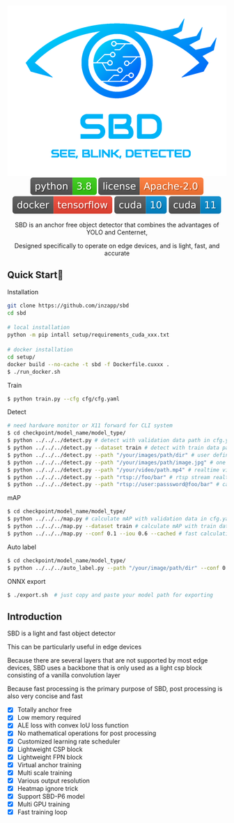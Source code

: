 <div align="center">
  <img src="/md/logo.png" width="503px"><br>
  
  <img src="/md/badge_python.svg"/>
  <img src="/md/badge_license.svg"/>
  <img src="/md/badge_docker.svg"/>
  <img src="/md/badge_cuda10.svg"/>
  <img src="/md/badge_cuda11.svg"/>
  
  SBD is an anchor free object detector that combines the advantages of YOLO and Centernet,
  
  Designed specifically to operate on edge devices, and is light, fast, and accurate
  
</div>

## Quick Start🚀
Installation
```bash
git clone https://github.com/inzapp/sbd
cd sbd

# local installation
python -m pip intall setup/requirements_cuda_xxx.txt

# docker installation
cd setup/
docker build --no-cache -t sbd -f Dockerfile.cuxxx .
$ ./run_docker.sh
```

Train
```bash
$ python train.py --cfg cfg/cfg.yaml
```

Detect
```bash
# need hardware monitor or X11 forward for CLI system
$ cd checkpoint/model_name/model_type/
$ python ../../../detect.py # detect with validation data path in cfg.yaml
$ python ../../../detect.py --dataset train # detect with train data path in cfg.yaml
$ python ../../../detect.py --path "/your/images/path/dir" # user defined image path dir
$ python ../../../detect.py --path "/your/images/path/image.jpg" # one image detection
$ python ../../../detect.py --path "/your/video/path.mp4" # realtime video detection
$ python ../../../detect.py --path "rtsp://foo/bar" # rtsp stream realtime detection
$ python ../../../detect.py --path "rtsp://user:passsword@foo/bar" # case need authentication
```

mAP
```bash
$ cd checkpoint/model_name/model_type/
$ python ../../../map.py # calculate mAP with validation data in cfg.yaml
$ python ../../../map.py --dataset train # calculate mAP with train data in cfg.yaml
$ python ../../../map.py --conf 0.1 --iou 0.6 --cached # fast calculation using cached csv file for --conf, --iou. must run map.py at least once
```

Auto label
```bash
$ cd checkpoint/model_name/model_type/
$ python ../../../auto_label.py --path "/your/image/path/dir" --conf 0.3 # save label with predicted result
```

ONNX export
```bash
$ ./export.sh  # just copy and paste your model path for exporting
```

## Introduction
SBD is a light and fast object detector

This can be particularly useful in edge devices

Because there are several layers that are not supported by most edge devices, SBD uses a backbone that is only used as a light csp block consisting of a vanilla convolution layer

Because fast processing is the primary purpose of SBD, post processing is also very concise and fast

- [x] Totally anchor free
- [x] Low memory required
- [x] ALE loss with convex IoU loss function
- [x] No mathematical operations for post processing
- [x] Customized learning rate scheduler
- [x] Lightweight CSP block
- [x] Lightweight FPN block
- [x] Virtual anchor training
- [x] Multi scale training
- [x] Various output resolution
- [x] Heatmap ignore trick
- [x] Support SBD-P6 model
- [x] Multi GPU training
- [x] Fast training loop
